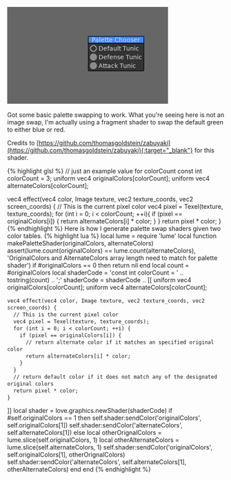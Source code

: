 ---
---

![Basic StateMachine](/assets/images/blog_images/palette_swap.gif)  

Got some basic palette swapping to work. What you're seeing here is not an image swap, I'm actually using a fragment shader to swap 
the default green to either blue or red. 

Credits to [https://github.com/thomasgoldstein/zabuyaki](https://github.com/thomasgoldstein/zabuyaki){:target="_blank"} for this shader.  

{% highlight glsl %}
// just an example value for colorCount
const int colorCount = 3; 
uniform vec4 originalColors[colorCount];
uniform vec4 alternateColors[colorCount];

vec4 effect(vec4 color, Image texture, vec2 texture_coords, vec2 screen_coords) {
  // This is the current pixel color
  vec4 pixel = Texel(texture, texture_coords);
  for (int i = 0; i < colorCount; ++i){
    if (pixel == originalColors[i]) {
      return alternateColors[i] * color;
    }
  }
  return pixel * color;
}
{% endhighlight %}
Here is how I generate palette swap shaders given two color tables.
{% highlight lua %}
local lume = require 'lume'
local function makePaletteShader(originalColors, alternateColors)
  assert(lume.count(originalColors) == lume.count(alternateColors), 'OriginalColors and AlternateColors array length need to match for palette shader')
  if #originalColors == 0 then return nil end
  local count = #originalColors
  local shaderCode = 'const int colorCount = ' .. tostring(count) .. ';'
  shaderCode = shaderCode .. [[
    uniform vec4 originalColors[colorCount];
    uniform vec4 alternateColors[colorCount];
    
    vec4 effect(vec4 color, Image texture, vec2 texture_coords, vec2 screen_coords) {
      // This is the current pixel color
      vec4 pixel = Texel(texture, texture_coords); 
      for (int i = 0; i < colorCount; ++i) {
        if (pixel == originalColors[i]) {
          // return alternate color if it matches an specified original color
          return alternateColors[i] * color;
        }
      }
      // return default color if it does not match any of the designated original colors
      return pixel * color;
    }
  ]]
  local shader = love.graphics.newShader(shaderCode)
    if #self.originalColors == 1 then
      self.shader:sendColor('originalColors', self.originalColors[1])
      self.shader:sendColor('alternateColors', self.alternateColors[1])
    else
      local otherOrignalColors = lume.slice(self.originalColors, 1)
      local otherAlternateColors = lume.slice(self.alternateColors, 1)
      self.shader:sendColor('originalColors', self.originalColors[1], otherOrignalColors)
      self.shader:sendColor('alternateColors', self.alternateColors[1], otherAlternateColors)
    end
  end
{% endhighlight %}